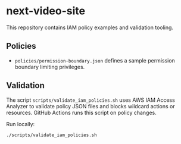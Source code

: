 # next-video-site

This repository contains IAM policy examples and validation tooling.

## Policies
- `policies/permission-boundary.json` defines a sample permission boundary limiting privileges.

## Validation
The script `scripts/validate_iam_policies.sh` uses AWS IAM Access Analyzer to validate policy JSON files and blocks wildcard actions or resources. GitHub Actions runs this script on policy changes.

Run locally:

```bash
./scripts/validate_iam_policies.sh
```
